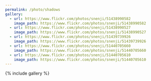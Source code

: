 ```yaml
---
permalink: /photo/shadows
gallery:
  - url: https://www.flickr.com/photos/snenji/51438990582
    image_path: https://www.flickr.com/photos/snenji/51438990582
  - url: https://www.flickr.com/photos/snenji/51438990527
    image_path: https://www.flickr.com/photos/snenji/51438990527
  - url: https://www.flickr.com/photos/snenji/51439739926
    image_path: https://www.flickr.com/photos/snenji/51439739926
  - url: https://www.flickr.com/photos/snenji/51440705660
    image_path: https://www.flickr.com/photos/snenji/51440705660
  - url: https://www.flickr.com/photos/snenji/51440705610
    image_path: https://www.flickr.com/photos/snenji/51440705610
---
```


{% include gallery  %}
